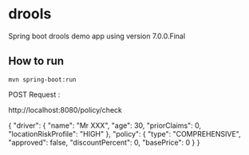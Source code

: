 drools
======

Spring boot drools demo app using version 7.0.0.Final

## How to run

```
mvn spring-boot:run 
```
POST Request :

http://localhost:8080/policy/check

{
    "driver": {
        "name": "Mr XXX",
        "age": 30,
        "priorClaims": 0,
        "locationRiskProfile": "HIGH"
    },
    "policy": {
        "type": "COMPREHENSIVE",
        "approved": false,
        "discountPercent": 0,
        "basePrice": 0
    }
}
